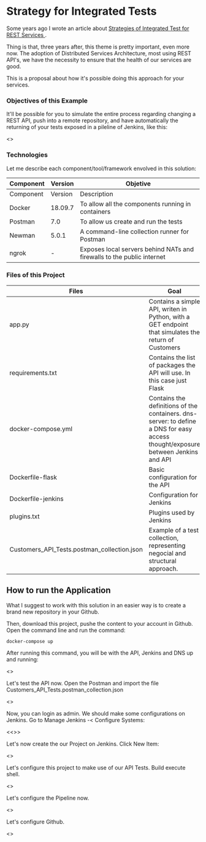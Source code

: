 # Strategy for Integrated Tests

Some years ago I wrote an article about [Strategies of Integrated Test for REST Services ]('http://www.linkedin.com/pulse/estrat%C3%A9gia-de-testes-integrados-para-servi%C3%A7os-rest-fabio-ono-tavoloni/').

Thing is that, three years after, this theme is pretty important, even more now. The adoption of Distributed Services Architecture, most using REST API's, we have the necessity to ensure that the health of our services are good. 

This is a proposal about how it's possible doing this approach for your services.

### Objectives of this Example

It'll be possible for you to simulate the entire process regarding changing a REST API, push into a remote repository, and have automatically the returning of your tests exposed in a pileline of Jenkins, like this:

<<image>>

### Technologies

Let me describe each component/tool/framework envolved in this solution:

| Component | Version | Objetive
| ------ | ------ | ------
| Component | Version | Description |
| Docker | 18.09.7 | To allow all the components running in containers
| Postman | 7.0 | To allow us create and run the tests
| Newman | 5.0.1 | A command-line collection runner for Postman
| ngrok | - | Exposes local servers behind NATs and firewalls to the public internet

### Files of this Project

| Files | Goal
| ------ | ------
| app.py | Contains a simple API, writen in Python, with a GET endpoint that simulates the return of Customers
| requirements.txt | Contains the list of packages the API will use. In this case just Flask
| docker-compose.yml | Contains the definitions of the containers. dns-server: to define a DNS for easy access thought/exposure between Jenkins and API | api: the API container | jenkins: definition of Jenkins container
| Dockerfile-flask | Basic configuration for the API
| Dockerfile-jenkins | Configuration for Jenkins
| plugins.txt | Plugins used by Jenkins
| Customers_API_Tests.postman_collection.json | Example of a test collection, representing negocial and structural approach.

## How to run the Application


What I suggest to work with this solution in an easier way is to create a brand new repository in your Github.

Then, download this project, pushe the content to your account in Github. Open the command line and run the command:

```
docker-compose up
```

After running this command, you will be with the API, Jenkins and DNS up and running:

<<image>>

Let's test the API now. Open the Postman and import the file Customers_API_Tests.postman_collection.json

<<image>>

Now, you can login as admin. We should make some configurations on Jenkins. Go to Manage Jenkins -< Configure Systems:

<<>>

Let's now create the our Project on Jenkins. Click New Item:

<<image>>

Let's configure this project to make use of our API Tests. Build execute shell.

<<image>>

Let's configure the Pipeline now.

<<image>>

Let's configure Github.

<<image>>


